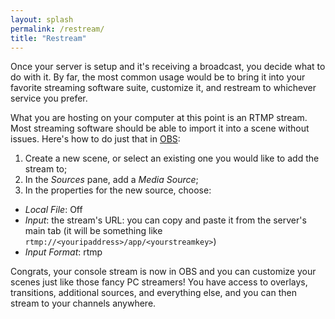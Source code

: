 ```yaml
---
layout: splash
permalink: /restream/
title: "Restream"
---
```


Once your server is setup and it's receiving a broadcast, you decide what to do with it. By far, the most common usage would be to bring it into your favorite streaming software suite, customize it, and restream to whichever service you prefer.

What you are hosting on your computer at this point is an RTMP stream. Most streaming software should be able to import it into a scene without issues. Here's how to do just that in [OBS](https://obsproject.com/):

1. Create a new scene, or select an existing one you would like to add the stream to;
2. In the *Sources* pane, add a *Media Source*;
3. In the properties for the new source, choose:
- *Local File*: Off
- *Input*: the stream's URL: you can copy and paste it from the server's main tab (it will be something like `rtmp://<youripaddress>/app/<yourstreamkey>`)
- *Input Format*: rtmp

Congrats, your console stream is now in OBS and you can customize your scenes just like those fancy PC streamers! You have access to overlays, transitions, additional sources, and everything else, and you can then stream to your channels anywhere.